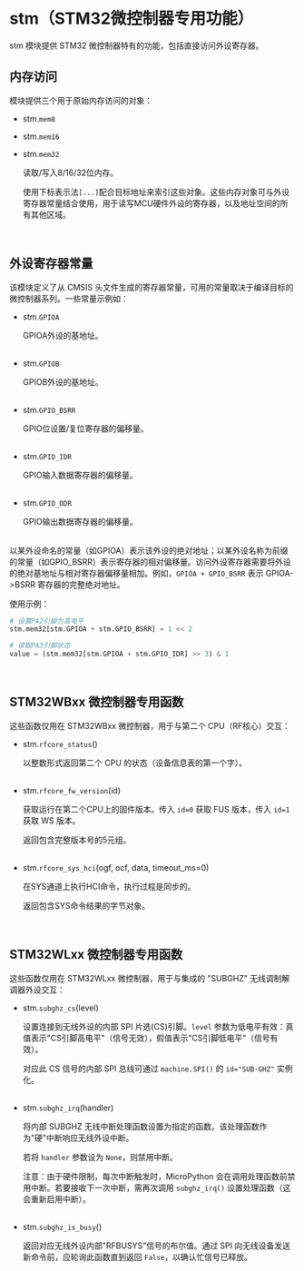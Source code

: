 # stm（STM32微控制器专用功能）

stm 模块提供 STM32 微控制器特有的功能，包括直接访问外设寄存器。

## 内存访问

模块提供三个用于原始内存访问的对象：

- stm.`mem8`
- stm.`mem16`
- stm.`mem32`

  读取/写入8/16/32位内存。

  使用下标表示法`[...]`配合目标地址来索引这些对象。这些内存对象可与外设寄存器常量结合使用，用于读写MCU硬件外设的寄存器，以及地址空间的所有其他区域。
<br>

## 外设寄存器常量

该模块定义了从 CMSIS 头文件生成的寄存器常量，可用的常量取决于编译目标的微控制器系列。一些常量示例如：

- stm.`GPIOA`

  GPIOA外设的基地址。
<br><br>

- stm.`GPIOB`
  
  GPIOB外设的基地址。
<br><br>

- stm.`GPIO_BSRR`

  GPIO位设置/复位寄存器的偏移量。
<br><br>

- stm.`GPIO_IDR`

  GPIO输入数据寄存器的偏移量。
<br><br>

- stm.`GPIO_ODR`

  GPIO输出数据寄存器的偏移量。
<br><br>

以某外设命名的常量（如GPIOA）表示该外设的绝对地址；以某外设名称为前缀的常量（如GPIO_BSRR）表示寄存器的相对偏移量。访问外设寄存器需要将外设的绝对基地址与相对寄存器偏移量相加。例如，`GPIOA + GPIO_BSRR` 表示 GPIOA->BSRR 寄存器的完整绝对地址。

使用示例：

```py
# 设置PA2引脚为高电平
stm.mem32[stm.GPIOA + stm.GPIO_BSRR] = 1 << 2

# 读取PA3引脚状态
value = (stm.mem32[stm.GPIOA + stm.GPIO_IDR] >> 3) & 1
```
<br>

## STM32WBxx 微控制器专用函数

这些函数仅用在 STM32WBxx 微控制器，用于与第二个 CPU（RF核心）交互：

- stm.`rfcore_status`()

  以整数形式返回第二个 CPU 的状态（设备信息表的第一个字）。
<br><br>

- stm.`rfcore_fw_version`(id)

  获取运行在第二个CPU上的固件版本。传入 `id=0` 获取 FUS 版本，传入 `id=1` 获取 WS 版本。

  返回包含完整版本号的5元组。
<br><br>

- stm.`rfcore_sys_hci`(ogf, ocf, data, timeout_ms=0)

  在SYS通道上执行HCI命令，执行过程是同步的。
  
  返回包含SYS命令结果的字节对象。
<br>

## STM32WLxx 微控制器专用函数

这些函数仅用在 STM32WLxx 微控制器，用于与集成的 "SUBGHZ" 无线调制解调器外设交互：

- stm.`subghz_cs`(level)

  设置连接到无线外设的内部 SPI 片选(CS)引脚。`level` 参数为低电平有效：真值表示"CS引脚高电平"（信号无效），假值表示"CS引脚低电平"（信号有效）。

  对应此 CS 信号的内部 SPI 总线可通过 `machine.SPI()` 的 `id="SUB-GHZ"` 实例化。
<br><br>

- stm.`subghz_irq`(handler)

  将内部 SUBGHZ 无线中断处理函数设置为指定的函数。该处理函数作为"硬"中断响应无线外设中断。
  
  若将 `handler` 参数设为 `None`，则禁用中断。
  
  注意：由于硬件限制，每次中断触发时，MicroPython 会在调用处理函数前禁用中断。若要接收下一次中断，需再次调用 `subghz_irq()` 设置处理函数（这会重新启用中断）。
<br><br>

- stm.`subghz_is_busy`()

  返回对应无线外设内部"RFBUSYS"信号的布尔值。通过 SPI 向无线设备发送新命令前，应轮询此函数直到返回 `False`，以确认忙信号已释放。
  
